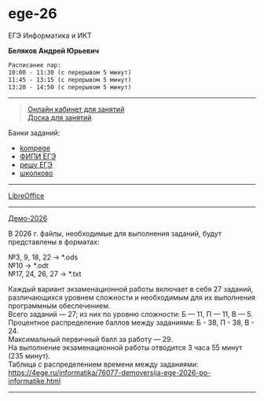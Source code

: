 # ege-26
ЕГЭ Информатика и ИКТ

**Беляков Андрей Юрьевич**  

```txt
Расписание пар:  
10:00 - 11:30 (с перерывом 5 минут)  
11:45 - 13:15 (с перерывом 5 минут)  
13:20 - 14:50 (с перерывом 5 минут)  
```

---  

> [Онлайн кабинет для занятий](https://bbb.psaa.ru/rooms/l2z-d0s-9am-bdi/join)  
> [Доска для занятий](https://unidraw.io/app/board/2e41911c2fd0b43f4a5c?allow_guest=true)  

Банки заданий:  

- [kompege](https://kompege.ru/)  
- [ФИПИ ЕГЭ](https://ege.fipi.ru/bank/index.php?proj=B9ACA5BBB2E19E434CD6BEC25284C67F)  
- [решу ЕГЭ](https://inf-ege.sdamgia.ru/)  
- [школково](https://3.shkolkovo.online/catalog?SubjectId=30)  

---  

[LibreOffice](https://www.libreoffice.org/download/download-libreoffice/)  


---  

[Демо-2026](https://4ege.ru/informatika/76077-demoversija-ege-2026-po-informatike.html)  

В 2026 г. файлы, необходимые для выполнения заданий, будут представлены в форматах:  

№3, 9, 18, 22 → *.ods  
№10 → *.odt  
№17, 24, 26, 27 → *.txt  

Каждый вариант экзаменационной работы включает в себя 27 заданий, различающихся уровнем сложности и необходимым для их выполнения программным обеспечением.  
Всего заданий — 27; из них по уровню сложности: Б — 11, П — 11, В — 5.  
Процентное распределение баллов между заданиями: Б - 38, П - 38, В - 24.  
Максимальный первичный балл за работу — 29.  
На выполнение экзаменационной работы отводится 3 часа 55 минут (235 минут).  
Таблица с распределением времени между заданиями:  
https://4ege.ru/informatika/76077-demoversija-ege-2026-po-informatike.html  

---  
